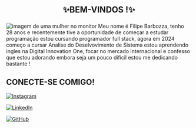 # <p align="center" style = 'font-size:80%'> ✨BEM-VINDOS !✨
 <img src="https://img.freepik.com/free-vector/hacker-anonymous-mask-server-room-with-multiple-computer-monitors-displaying-secret-information_33099-1629.jpg?w=740&t=st=1702152719~exp=1702153319~hmac=c6585e70186f3872a895cbcd33826d2145f936dd91225efd0d077c5e2a6bbac0" alt= " imagem de uma mulher no monitor"/>
Meu nome é Filipe Barbozza, tenho 28 anos e recentemente tive  a oportunidade de começar a estudar programação estou cursando programador full stack, agora em 2024 começo a cursar Analise do Deselvovimento de Sistema estou aprendendo ingles na Digital Innovation One, focar no mercado internacional e confesso que estou adorando embora seja um pouco dificil estou me dedicando bastante !

##  CONECTE-SE COMIGO!

[![Instagram](https://img.shields.io/badge/Instagram-black?style=for-the-badge&logo=instagram)](https://www.instagram.com/llucaas.barbozza/) 


[![LinkedIn](https://img.shields.io/badge/LinkedIn-black?style=for-the-badge&logo=linkedin&logoColor=0E76A8)](https://www.linkedin.com/in/lucas-barboza-undefined-3b3298262/) 



[![GitHub](https://img.shields.io/badge/GitHbt-black?style=for-the-badge&logo=github&logoColor=white)](https://github.com/FilipeBarbozza) 